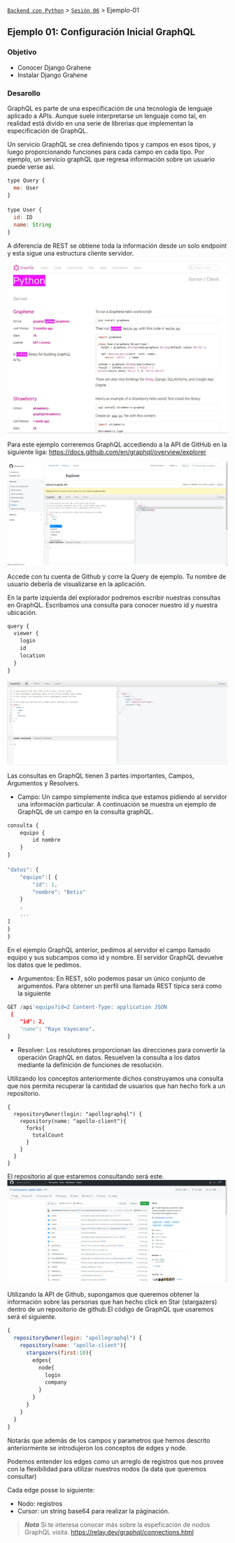 [`Backend con Python`](../../Readme.md) > [`Sesión 06`](../Readme.md) > Ejemplo-01
## Ejemplo 01: Configuración Inicial GraphQL

### Objetivo
- Conocer Django Grahene
- Instalar Django Grahene

### Desarollo

GraphQL es parte de una especificación de una tecnología de lenguaje aplicado a APIs. Aunque suele interpretarse un lenguaje como tal, en realidad está divido en una serie de librerias que implementan la especificación de GraphQL.

Un servicio GraphQL se crea definiendo tipos y campos en esos tipos, y luego proporcionando funciones para cada campo en cada tipo. Por ejemplo, un servicio graphQL que regresa información sobre un usuario puede verse así.

```javascript
type Query {
  me: User
}

type User {
  id: ID
  name: String
}
```

A diferencia de REST se obtiene toda la información desde un solo endpoint y esta sigue una estructura cliente servidor.

![](img/Ejemplo01.jpg)


Para este ejemplo correremos GraphQL accediendo a la API de GitHub en la siguiente liga: https://docs.github.com/en/graphql/overview/explorer


![](img/Ejemplo02.jpg)

Accede con tu cuenta de Github y corre la Query de ejemplo. Tu nombre de usuario debería de visualizarse en la aplicación.

En la parte izquierda del explorador podremos escribir nuestras consultas en GraphQL. Escribamos una consulta para conocer nuestro id y nuestra ubicación.

```javascript
query { 
  viewer { 
    login
    id
    location
  }
}
```

![](img/Ejemplo03.jpg)

Las consultas en GraphQL tienen 3 partes importantes, Campos, Argumentos y Resolvers.

- Campo: Un campo simplemente indica que estamos pidiendo al servidor una información particular. A continuación se muestra un ejemplo de GraphQL de un campo en la consulta graphQL.

```javascript
consulta {
    equipo {
        id nombre
    }
}

"datos": {
    "equipo":[ {
        "id": 1, 
        "nombre": "Betis"
    }
    ,
    ...
]
}
}
```

En el ejemplo GraphQL anterior, pedimos al servidor el campo llamado equipo y sus subcampos como id y nombre. El servidor GraphQL devuelve los datos que le pedimos.

- Argumentos: En REST, sólo podemos pasar un único conjunto de argumentos. Para obtener un perfil una llamada REST típica será como la siguiente

```python
GET /api'equipo?id=2 Content-Type: application JSON
 {
    "id": 2, 
    "name": "Rayo Vayecano".
}
```

- Resolver: Los resolutores proporcionan las direcciones para convertir la operación GraphQL en datos. Resuelven la consulta a los datos mediante la definición de funciones de resolución.


Utilizando los conceptos anteriormente dichos construyamos una consulta que nos permita recuperar la cantidad de usuarios que han hecho fork a un repositorio. 

```javasvript
{
  repositoryOwner(login: "apollographql") {
    repository(name: "apollo-client"){
      forks{
        totalCount
      }
    }
  }
}
```


El repositorio al que estaremos consultando será este.
![](img/Ejemplo04.jpg)


Utilizando la API de Github, supongamos que queremos obtener la información sobre las personas que han hecho click en Star (stargazers) dentro de un repositorio de github.El código de GraphQL que usaremos será el siguiente.

```javascript
{
  repositoryOwner(login: "apollographql") {
    repository(name: "apollo-client"){
      stargazers(first:10){
        edges{
          node{
            login
            company
          }
        }
      }
    }
  }
}
```

Notarás que además de los campos y parametros que hemos descrito anteriormente se introdujeron los conceptos de edges y node.

Podemos entender los edges como un arreglo de registros que nos provee con la flexibilidad para utilizar nuestros nodos (la data que queremos consultar)

Cada edge posse lo siguiente:
 - Nodo: registros
 - Cursor: un string base64 para realizar la páginación.

 >*__Nota__* Si te interesa conocer más sobre la espeficación de nodos GraphQL visita. https://relay.dev/graphql/connections.html
 